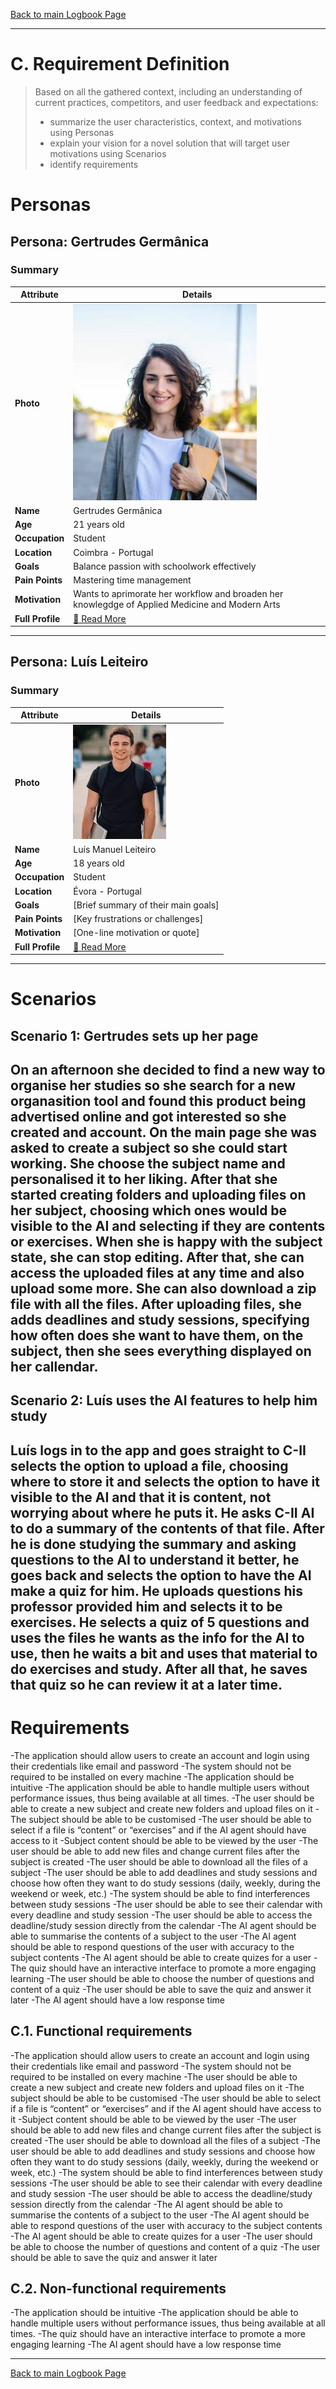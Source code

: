 [Back to main Logbook Page](../hci_logbook.md)

---
# C. Requirement Definition
>	Based on all the gathered context, including an understanding of current practices, competitors, and user feedback and expectations: 
>	- summarize the user characteristics, context, and motivations using Personas
>	- explain your vision for a novel solution that will target user motivations using Scenarios
>	- identify requirements

# Personas

## Persona: Gertrudes Germânica
### Summary 
| Attribute        | Details                                        |
| ---------------- | -----------------------------------------------|
| **Photo**        | ![Persona Name\|100](personas/persona1.jpeg)   |
| **Name**         | Gertrudes Germânica                            |
| **Age**          | 21 years old                                   |
| **Occupation**   | Student                                        |
| **Location**     | Coimbra - Portugal                             |
| **Goals**        | Balance passion with schoolwork effectively    |
| **Pain Points**  | Mastering time management                      |
| **Motivation**   | Wants to aprimorate her workflow and broaden her knowlegdge of Applied Medicine and Modern Arts |
| **Full Profile** | [📄 Read More](personas/persona1_template.md)  |

---
## Persona: Luís Leiteiro
### Summary 
| Attribute        | Details                                       |
| ---------------- | --------------------------------------------- |
| **Photo**        | ![Persona Name](personas/persona2.jpeg)        |
| **Name**         | Luís Manuel Leiteiro                          |
| **Age**          | 18 years old                                  |
| **Occupation**   | Student                                       |
| **Location**     | Évora - Portugal                             |
| **Goals**        | [Brief summary of their main goals]           |
| **Pain Points**  | [Key frustrations or challenges]              |
| **Motivation**   | [One-line motivation or quote]                |
| **Full Profile** | [📄 Read More](personas/persona2_template.md) |

---





# Scenarios


## Scenario 1: Gertrudes sets up her page

On an afternoon she decided to find a new way to organise her studies so she search for a new organasition tool and found this product being advertised online and got interested so she created and account.
On the main page she was asked to **create a subject** so she could start working. She choose the **subject name** and personalised it to her liking. After that she started **creating folders** and **uploading files** on her subject, choosing which ones would be **visible to the AI** and selecting if they are **contents or exercises**.
When she is happy with the subject state, she can stop editing. After that, she can access the uploaded files at any time and also upload some more. She can also **download a zip file** with all the files.
After uploading files, she **adds deadlines** and **study sessions**, specifying how often does she want to have them, on the subject, then she sees **everything displayed on her callendar**.
---

## Scenario 2: Luís uses the AI features to help him study
Luís logs in to the app and goes straight to C-II selects the option to **upload a file**, choosing where to store it and selects the option to have **it visible to the AI** and that it is **content**, not worrying about where he puts it. He asks C-II AI to **do a summary** of the contents of that file. After he is done studying the summary and asking **questions to the AI** to understand it better, he goes back and selects the option to have the AI **make a quiz** for him. He uploads questions his professor provided him and selects it to be exercises. He **selects a quiz of 5 questions** and uses the files he wants as the info for the AI to use, then he waits a bit and uses that material to do exercises and study. After all that, he **saves that quiz** so he can review it at a later time.
---

# Requirements

-The application should allow users to create an account and login using their credentials like email and password
-The system should not be required to be installed on every machine
-The application should be intuitive
-The application should be able to handle multiple users without performance issues, thus being available at all times.
-The user should be able to create a new subject and create new folders and upload files on it
-The subject should be able to be customised
-The user should be able to select if a file is “content” or “exercises” and if the AI agent should have access to it
-Subject content should be able to be viewed by the user
-The user should be able to add new files and change current files after the subject is created
-The user should be able to download all the files of a subject
-The user should be able to add deadlines and study sessions and choose how often they want to do study sessions (daily, weekly, during the weekend or week, etc.)
-The system should be able to find interferences between study sessions
-The user should be able to see their calendar with every deadline and study session
-The user should be able to access the deadline/study session directly from the calendar
-The AI agent should be able to summarise the contents of a subject to the user
-The AI agent should be able to respond questions of the user with accuracy to the subject contents
-The AI agent should be able to create quizes for a user
-The quiz should have an interactive interface to promote a more engaging learning
-The user should be able to choose the number of questions and content of a quiz 
-The user should be able to save the quiz and answer it later
-The AI agent should have a low response time

## C.1. Functional requirements
-The application should allow users to create an account and login using their credentials like email and password
-The system should not be required to be installed on every machine
-The user should be able to create a new subject and create new folders and upload files on it
-The subject should be able to be customised
-The user should be able to select if a file is “content” or “exercises” and if the AI agent should have access to it
-Subject content should be able to be viewed by the user
-The user should be able to add new files and change current files after the subject is created
-The user should be able to download all the files of a subject
-The user should be able to add deadlines and study sessions and choose how often they want to do study sessions (daily, weekly, during the weekend or week, etc.)
-The system should be able to find interferences between study sessions
-The user should be able to see their calendar with every deadline and study session
-The user should be able to access the deadline/study session directly from the calendar
-The AI agent should be able to summarise the contents of a subject to the user
-The AI agent should be able to respond questions of the user with accuracy to the subject contents
-The AI agent should be able to create quizes for a user
-The user should be able to choose the number of questions and content of a quiz 
-The user should be able to save the quiz and answer it later

## C.2. Non-functional requirements
-The application should be intuitive
-The application should be able to handle multiple users without performance issues, thus being available at all times.
-The quiz should have an interactive interface to promote a more engaging learning
-The AI agent should have a low response time

---
[Back to main Logbook Page](hci_logbook.md)